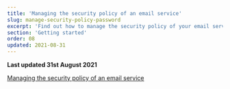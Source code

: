 ```yaml
---
title: 'Managing the security policy of an email service'
slug: manage-security-policy-password
excerpt: 'Find out how to manage the security policy of your email service'
section: 'Getting started'
order: 08
updated: 2021-08-31
---
```


**Last updated 31st August 2021**

[Managing the security policy of an email service](https://docs.ovh.com/ie/en/microsoft-collaborative-solutions/manage-security-policy-password/)
